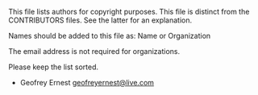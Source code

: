 This file lists authors for copyright purposes.  This file is distinct from
the CONTRIBUTORS files.  See the latter for an explanation.

Names should be added to this file as:
     Name or Organization <email address>

The email address is not required for organizations.

Please keep the list sorted.

-  Geofrey Ernest <geofreyernest@live.com>
